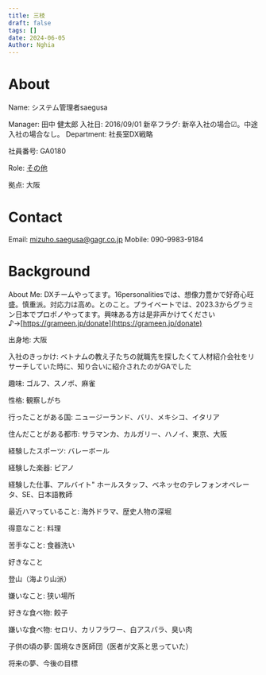 ```yaml
---
title: 三枝
draft: false
tags: []
date: 2024-06-05
Author: Nghia
---
```


# About

Name: システム管理者saegusa

Manager: 田中 健太郎
入社日: 2016/09/01
新卒フラグ: 新卒入社の場合☑。中途入社の場合なし。
Department: 社長室DX戦略

社員番号: GA0180

Role: [その他](https://gagr.lightning.force.com/lightning/r/00E2v000001X0rMEAS/view "その他")

拠点: 大阪

# Contact

Email:  mizuho.saegusa@gagr.co.jp
Mobile: 090-9983-9184

# Background

About Me:
DXチームやってます。16personalitiesでは、想像力豊かで好奇心旺盛。慎重派。対応力は高め。とのこと。プライベートでは、2023.3からグラミン日本でプロボノやってます。興味ある方は是非声かけてください♪→[https://grameen.jp/donate](https://grameen.jp/donate)

出身地: 大阪

入社のきっかけ: ベトナムの教え子たちの就職先を探したくて人材紹介会社をリサーチしていた時に、知り合いに紹介されたのがGAでした

趣味: ゴルフ、スノボ、麻雀

性格: 観察しがち

行ったことがある国: ニュージーランド、バリ、メキシコ、イタリア

住んだことがある都市: サラマンカ、カルガリー、ハノイ、東京、大阪

経験したスポーツ: バレーボール

経験した楽器: ピアノ

経験した仕事、アルバイト" ホールスタッフ、ベネッセのテレフォンオペレータ、SE、日本語教師

最近ハマっていること: 海外ドラマ、歴史人物の深堀

得意なこと: 料理

苦手なこと: 食器洗い

好きなこと

登山（海より山派）

嫌いなこと: 狭い場所

好きな食べ物: 餃子

嫌いな食べ物: セロリ、カリフラワー、白アスパラ、臭い肉

子供の頃の夢: 国境なき医師団（医者が文系と思っていた）

将来の夢、今後の目標